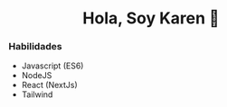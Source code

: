 <h1 align="center">
Hola, Soy Karen 👋
</h1>

### Habilidades
- Javascript (ES6)
- NodeJS
- React (NextJs)
- Tailwind

<!--
**karensga/karensga** is a ✨ _special_ ✨ repository because its `README.md` (this file) appears on your GitHub profile.

Here are some ideas to get you started:

- 🔭 I’m currently working on ...
- 🌱 I’m currently learning ...
- 👯 I’m looking to collaborate on ...
- 🤔 I’m looking for help with ...
- 💬 Ask me about ...
- 📫 How to reach me: ...
- 😄 Pronouns: ...
- ⚡ Fun fact: ...
-->
